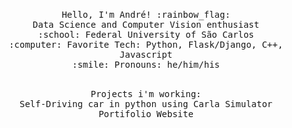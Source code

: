 <p align="center">
  <br>
  <samp>
    Hello, I'm André! :rainbow_flag:<br>
    Data Science and Computer Vision enthusiast<br>
    :school: Federal University of São Carlos<br>
    :computer: Favorite Tech: Python, Flask/Django, C++, Javascript <br>
    :smile: Pronouns: he/him/his <br>
  </samp>
</p>

<p align="center">
  <br>
  <samp>
    Projects i'm working: <br>
    Self-Driving car in python using Carla Simulator<br>
    Portifolio Website<br>
  </samp>
</p>
